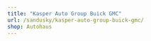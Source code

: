 ```yaml
---
title: "Kasper Auto Group Buick GMC"
url: /sandusky/kasper-auto-group-buick-gmc/
shop: Autohaus
---
```

